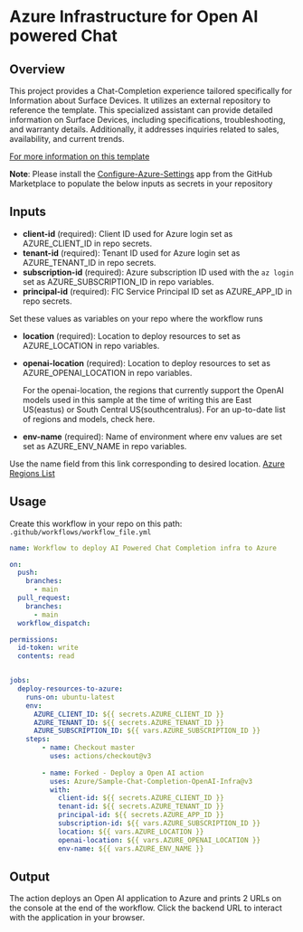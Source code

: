 # Azure Infrastructure for Open AI powered Chat

## Overview

This project provides a Chat-Completion experience tailored specifically for Information about Surface Devices. It utilizes an external repository to reference the template. This specialized assistant can provide detailed information on Surface Devices, including specifications, troubleshooting, and warranty details. Additionally, it addresses inquiries related to sales, availability, and current trends.

[For more information on this template](https://github.com/Azure-Samples/openai/tree/main/End_to_end_Solutions/AOAISearchDemo)

**Note**: Please install the [Configure-Azure-Settings](https://github.com/apps/configure-azure-settings) app from the GitHub Marketplace to populate the below inputs as secrets in your repository

## Inputs

- **client-id** (required): Client ID used for Azure login set as AZURE_CLIENT_ID in repo secrets.
- **tenant-id** (required): Tenant ID used for Azure login set as AZURE_TENANT_ID in repo secrets.
- **subscription-id** (required): Azure subscription ID used with the `az login` set as AZURE_SUBSCRIPTION_ID in repo variables.
- **principal-id** (required): FIC Service Principal ID set as AZURE_APP_ID in repo secrets.

Set these values as variables on your repo where the workflow runs

- **location** (required): Location to deploy resources to set as AZURE_LOCATION in repo variables.
- **openai-location** (required): Location to deploy resources to set as AZURE_OPENAI_LOCATION in repo variables.

    For the openai-location, the regions that currently support the OpenAI models used in this sample at the time of writing this are East US(eastus) or South Central US(southcentralus). For an up-to-date list of regions and models, check here.
- **env-name** (required): Name of environment where env values are set set as AZURE_ENV_NAME in repo variables.

Use the name field from this link corresponding to desired location. [Azure Regions List](https://gist.github.com/ausfestivus/04e55c7d80229069bf3bc75870630ec8)

## Usage

Create this workflow in your repo on this path: `.github/workflows/workflow_file.yml`

```yaml
name: Workflow to deploy AI Powered Chat Completion infra to Azure

on:
  push:
    branches:
      - main
  pull_request:
    branches:
      - main
  workflow_dispatch:

permissions:
  id-token: write
  contents: read


jobs:
  deploy-resources-to-azure:
    runs-on: ubuntu-latest
    env:
      AZURE_CLIENT_ID: ${{ secrets.AZURE_CLIENT_ID }}
      AZURE_TENANT_ID: ${{ secrets.AZURE_TENANT_ID }}
      AZURE_SUBSCRIPTION_ID: ${{ vars.AZURE_SUBSCRIPTION_ID }}
    steps:
        - name: Checkout master
          uses: actions/checkout@v3
          
        - name: Forked - Deploy a Open AI action
          uses: Azure/Sample-Chat-Completion-OpenAI-Infra@v3
          with:
            client-id: ${{ secrets.AZURE_CLIENT_ID }}
            tenant-id: ${{ secrets.AZURE_TENANT_ID }}
            principal-id: ${{ secrets.AZURE_APP_ID }}
            subscription-id: ${{ vars.AZURE_SUBSCRIPTION_ID }}
            location: ${{ vars.AZURE_LOCATION }}
            openai-location: ${{ vars.AZURE_OPENAI_LOCATION }}
            env-name: ${{ vars.AZURE_ENV_NAME }}

```

## Output

The action deploys an Open AI application to Azure and prints 2 URLs on the console at the end of the workflow. Click the backend URL to interact with the application in your browser.